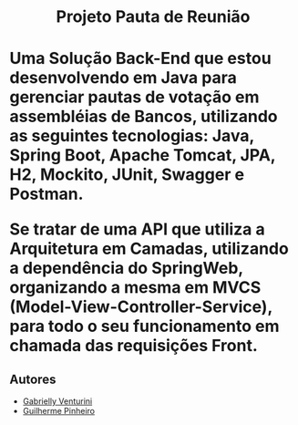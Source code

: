 <h1 align="center">Projeto Pauta de Reunião<h1>


Uma Solução Back-End que estou desenvolvendo em Java para gerenciar pautas de votação em assembléias de Bancos, utilizando as seguintes tecnologias: Java, Spring Boot, Apache Tomcat, JPA, H2, Mockito, JUnit, Swagger e Postman.

Se tratar de uma API que utiliza a Arquitetura em Camadas, utilizando a dependência do SpringWeb, organizando a mesma em MVCS (Model-View-Controller-Service), para todo o seu funcionamento em chamada das requisições Front. 

## Autores

- [Gabrielly Venturini](https://www.github.com/octokatherine)
- [Guilherme Pinheiro](https://www.github.com/octokatherine)
